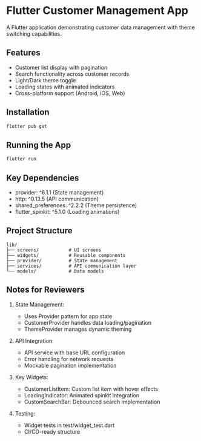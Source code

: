 # Flutter Customer Management App

A Flutter application demonstrating customer data management with theme switching capabilities.

## Features
- Customer list display with pagination
- Search functionality across customer records
- Light/Dark theme toggle
- Loading states with animated indicators
- Cross-platform support (Android, iOS, Web)

## Installation
```bash
flutter pub get
```

## Running the App
```bash
flutter run
```

## Key Dependencies
- provider: ^6.1.1 (State management)
- http: ^0.13.5 (API communication)
- shared_preferences: ^2.2.2 (Theme persistence)
- flutter_spinkit: ^5.1.0 (Loading animations)

## Project Structure
```
lib/
├── screens/           # UI screens
├── widgets/           # Reusable components
├── provider/          # State management
├── services/          # API communication layer
└── models/            # Data models
```

## Notes for Reviewers
1. State Management:
   - Uses Provider pattern for app state
   - CustomerProvider handles data loading/pagination
   - ThemeProvider manages dynamic theming

2. API Integration:
   - API service with base URL configuration
   - Error handling for network requests
   - Mockable pagination implementation

3. Key Widgets:
   - CustomerListItem: Custom list item with hover effects
   - LoadingIndicator: Animated spinkit integration
   - CustomSearchBar: Debounced search implementation

4. Testing:
   - Widget tests in test/widget_test.dart
   - CI/CD-ready structure
